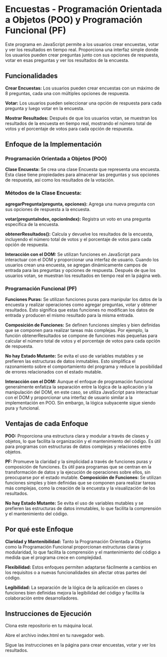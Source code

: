 # **Encuestas - Programación Orientada a Objetos (POO) y Programación Funcional (PF)**
Este programa en JavaScript permite a los usuarios crear encuestas, votar y ver los resultados en tiempo real. Proporciona una interfaz simple donde los usuarios pueden crear preguntas junto con sus opciones de respuesta, votar en esas preguntas y ver los resultados de la encuesta.

## **Funcionalidades**
**Crear Encuestas:** Los usuarios pueden crear encuestas con un máximo de 8 preguntas, cada una con múltiples opciones de respuesta.

**Votar:** Los usuarios pueden seleccionar una opción de respuesta para cada pregunta y luego votar en la encuesta.

**Mostrar Resultados:** Después de que los usuarios votan, se muestran los resultados de la encuesta en tiempo real, mostrando el número total de votos y el porcentaje de votos para cada opción de respuesta.

## **Enfoque de la Implementación**
### Programación Orientada a Objetos (POO)
**Clase Encuesta:** Se crea una clase Encuesta que representa una encuesta. Esta clase tiene propiedades para almacenar las preguntas y sus opciones de respuesta, así como los resultados de la votación.

### **Métodos de la Clase Encuesta:**

**agregarPregunta(pregunta, opciones):** Agrega una nueva pregunta con sus opciones de respuesta a la encuesta.

**votar(preguntaIndex, opcionIndex):** Registra un voto en una pregunta específica de la encuesta.

**obtenerResultados():** Calcula y devuelve los resultados de la encuesta, incluyendo el número total de votos y el porcentaje de votos para cada opción de respuesta.

**Interacción con el DOM:** Se utilizan funciones en JavaScript para interactuar con el DOM y proporcionar una interfaz de usuario. Cuando los usuarios crean una encuesta, se agregan dinámicamente campos de entrada para las preguntas y opciones de respuesta. Después de que los usuarios votan, se muestran los resultados en tiempo real en la página web.

### **Programación Funcional (PF)**
**Funciones Puras:** Se utilizan funciones puras para manipular los datos de la encuesta y realizar operaciones como agregar preguntas, votar y obtener resultados. Esto significa que estas funciones no modifican los datos de entrada y producen el mismo resultado para la misma entrada.

**Composición de Funciones:** Se definen funciones simples y bien definidas que se componen para realizar tareas más complejas. Por ejemplo, la función obtenerResultados se compone de funciones más pequeñas para calcular el número total de votos y el porcentaje de votos para cada opción de respuesta.

**No hay Estado Mutante:** Se evita el uso de variables mutables y se prefieren las estructuras de datos inmutables. Esto simplifica el razonamiento sobre el comportamiento del programa y reduce la posibilidad de errores relacionados con el estado mutable.

**Interacción con el DOM:** Aunque el enfoque de programación funcional generalmente enfatiza la separación entre la lógica de la aplicación y la manipulación del DOM, en este caso, se utiliza JavaScript para interactuar con el DOM y proporcionar una interfaz de usuario similar a la implementación en POO. Sin embargo, la lógica subyacente sigue siendo pura y funcional.

## **Ventajas de cada Enfoque**
**POO:** Proporciona una estructura clara y modular a través de clases y objetos, lo que facilita la organización y el mantenimiento del código. Es útil para programas con estructuras de datos complejas y relaciones entre objetos.

**PF:** Promueve la claridad y la simplicidad a través de funciones puras y composición de funciones. Es útil para programas que se centran en la transformación de datos y la ejecución de operaciones sobre ellos, sin preocuparse por el estado mutable.
**Composición de Funciones:** Se utilizan funciones simples y bien definidas que se componen para realizar tareas más complejas, como la creación de la encuesta y la visualización de los resultados.

**No hay Estado Mutante:** Se evita el uso de variables mutables y se prefieren las estructuras de datos inmutables, lo que facilita la comprensión y el mantenimiento del código.

## **Por qué este Enfoque**
**Claridad y Mantenibilidad:** Tanto la Programación Orientada a Objetos como la Programación Funcional proporcionan estructuras claras y modularidad, lo que facilita la comprensión y el mantenimiento del código a medida que el programa crece en complejidad.

**Flexibilidad:** Estos enfoques permiten adaptarse fácilmente a cambios en los requisitos o a nuevas funcionalidades sin afectar otras partes del código.

**Legibilidad:** La separación de la lógica de la aplicación en clases o funciones bien definidas mejora la legibilidad del código y facilita la colaboración entre desarrolladores.

## **Instrucciones de Ejecución**

Clona este repositorio en tu máquina local.

Abre el archivo index.html en tu navegador web.

Sigue las instrucciones en la página para crear encuestas, votar y ver los resultados.
